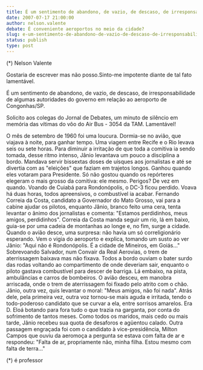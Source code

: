 ```yaml
---
title: É um sentimento de abandono, de vazio, de descaso, de irresponsabilidade de algumas autoridades do governo em relação ao aeropor
date: 2007-07-17 21:00:00
author: nelson.valente
debate: É conveniente aeroportos no meio da cidade?
slug: e-um-sentimento-de-abandono-de-vazio-de-descaso-de-irresponsabilidade-de-algumas-autoridades-do-governo-em-relacao-ao-aeropor
status: publish 
type: post
---
```


(\*) Nelson Valente  

 Gostaria de escrever mas não posso.Sinto-me impotente diante de tal fato lamentável.  

 É um sentimento de abandono, de vazio, de descaso, de irresponsabilidade de algumas autoridades do governo em relação ao aeroporto de Congonhas/SP.  

 Solicito aos colegas do Jornal de Debates, um minuto de silêncio em memória das vítimas do vôo do Air Bus - 3054 da TAM. Lamentável!  

 O mês de setembro de 1960 foi uma loucura. Dormia-se no avião, que viajava à noite, para ganhar tempo. Uma viagem entre Recife e o Rio levava seis ou sete horas. Para diminuir a irritação de que toda a comitiva ia sendo tomada, desse ritmo intenso, Jânio levantava um pouco a disciplina a bordo. Mandava servir bissextas doses de uísques aos jornalistas e até se divertia com as "eleições" que faziam em trajetos longos. Ganhou quando eles votaram para Presidente. Só não gostou quando os repórteres elegeram o mais grosso da comitiva: ele mesmo. Perigos? De vez em quando. Voando de Cuiabá para Rondonópolis, o DC-3 ficou perdido. Voava há duas horas, todos apreensivos, o combustível ia acabar. Fernando Correia da Costa, candidato a Governador do Mato Grosso, vai para a cabine ajudar os pilotos, enquanto Jânio, branco feito uma cera, tenta levantar o ânimo dos jornalistas e comenta: "Estamos perdidinhos, meus amigos, perdidinhos". Correia da Costa manda seguir um rio, lá em baixo, guia-se por uma cadeia de montanhas ao longe e, no fim, surge a cidade. Quando o avião desce, uma surpresa: não havia um só correligionário esperando. Vem o vigia do aeroporto e explica, tomando um susto ao ver Jânio: "Aqui não é Rondonópolis. É a cidade de Mineiros, em Goiás..." Sobrevoando Salvador, num Convair da Real Aerovias, o trem de aterrissagem baixava mas não fixava. Todos a bordo ouviam o bater surdo das rodas voltando ao compartimento de onde deveriam sair, enquanto o piloto gastava combustível para descer de barriga. Lá embaixo, na pista, ambulâncias e carros de bombeiros. O avião desceu, em manobra arriscada, onde o trem de aterrissagem foi fixado pelo atrito com o chão. Jânio, outra vez, quis levantar o moral: "Meus amigos, não foi nada". Atrás dele, pela primeira vez, outra voz tornou-se mais aguda e irritada, tendo o todo-poderoso candidato que se curvar a ela, entre sorrisos amarelos. Era D. Eloá botando para fora tudo o que trazia na garganta, por conta do sofrimento de tantos meses. Como todos os maridos, mais cedo ou mais tarde, Jânio recebeu sua quota de desaforos e agüentou calado. Outra passagem engraçada foi com o candidato à vice-presidência, Milton Campos que ouviu da aeromoça a pergunta se estava com falta de ar e respondeu: "Falta de ar, propriamente não, minha filha. Estou mesmo com falta de terra..."  

 (\*) é professor
